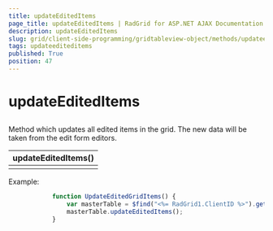 ```yaml
---
title: updateEditedItems
page_title: updateEditedItems | RadGrid for ASP.NET AJAX Documentation
description: updateEditedItems
slug: grid/client-side-programming/gridtableview-object/methods/updateediteditems
tags: updateediteditems
published: True
position: 47
---
```


# updateEditedItems



## 

Method which updates all edited items in the grid. The new data will be taken from the edit form editors.


|  **updateEditedItems()**  |
| ------ |
||

Example:

````JavaScript
	        function UpdateEditedGridItems() {
	            var masterTable = $find("<%= RadGrid1.ClientID %>").get_masterTableView();
	            masterTable.updateEditedItems();
	        }
````


